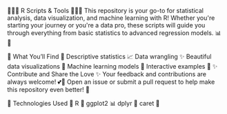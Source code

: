 🌸✨🌸 R Scripts & Tools 🌸✨🌸 
This repository is your go-to for statistical analysis, data visualization, and machine learning with R! Whether you're starting your journey or you're a data pro, these scripts will guide you through everything from basic statistics to advanced regression models. 📊💖

🌿 What You’ll Find 🌿
Descriptive statistics 📈
Data wrangling ✨
Beautiful data visualizations 🌷
Machine learning models 🌟
Interactive examples 🌻
✨ Contribute and Share the Love ✨
Your feedback and contributions are always welcome! 💕🌼
Open an issue or submit a pull request to help make this repository even better! 🌸

🌸 Technologies Used 🌸
R 🦋
ggplot2 📊
dplyr 🌸
caret 🌟
